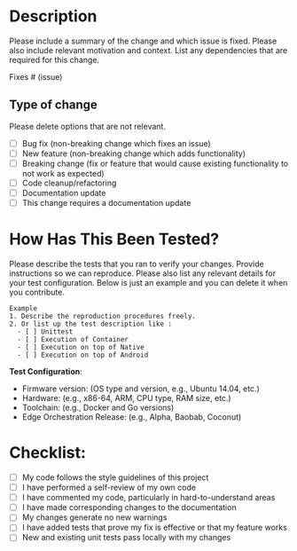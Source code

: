 # Description

Please include a summary of the change and which issue is fixed. Please also include relevant motivation and context. List any dependencies that are required for this change.

Fixes # (issue)

## Type of change

Please delete options that are not relevant.

- [ ] Bug fix (non-breaking change which fixes an issue)
- [ ] New feature (non-breaking change which adds functionality)
- [ ] Breaking change (fix or feature that would cause existing functionality to not work as expected)
- [ ] Code cleanup/refactoring
- [ ] Documentation update
- [ ] This change requires a documentation update

# How Has This Been Tested?
Please describe the tests that you ran to verify your changes. Provide instructions so we can reproduce. Please also list any relevant details for your test configuration. Below is just an example and you can delete it when you contribute.

```
Example
1. Describe the reproduction procedures freely.
2. Or list up the test description like :
  - [ ] Unittest
  - [ ] Execution of Container
  - [ ] Execution on top of Native
  - [ ] Execution on top of Android
```

**Test Configuration**:
* Firmware version: (OS type and version, e.g., Ubuntu 14.04, etc.)
* Hardware: (e.g., x86-64, ARM, CPU type, RAM size, etc.)
* Toolchain: (e.g., Docker and Go versions)
* Edge Orchestration Release: (e.g., Alpha, Baobab, Coconut)

# Checklist:

- [ ] My code follows the style guidelines of this project
- [ ] I have performed a self-review of my own code
- [ ] I have commented my code, particularly in hard-to-understand areas
- [ ] I have made corresponding changes to the documentation
- [ ] My changes generate no new warnings
- [ ] I have added tests that prove my fix is effective or that my feature works
- [ ] New and existing unit tests pass locally with my changes
